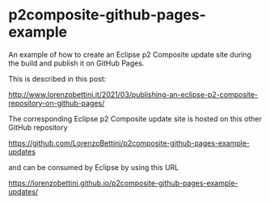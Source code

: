 # p2composite-github-pages-example
An example of how to create an Eclipse p2 Composite update site during the build and publish it on GitHub Pages.

This is described in this post:

http://www.lorenzobettini.it/2021/03/publishing-an-eclipse-p2-composite-repository-on-github-pages/

The corresponding Eclipse p2 Composite update site is hosted on this other GitHub repository

https://github.com/LorenzoBettini/p2composite-github-pages-example-updates

and can be consumed by Eclipse by using this URL

https://lorenzobettini.github.io/p2composite-github-pages-example-updates/
